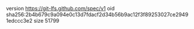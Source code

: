version https://git-lfs.github.com/spec/v1
oid sha256:2b4b679c9a094e0c13d7fdacf2d34b56b9ac12f3f89253027ce29491edccc3e2
size 51799
